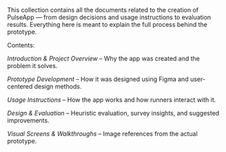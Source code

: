 This collection contains all the documents related to the creation of PulseApp — from design decisions and usage instructions to evaluation results. Everything here is meant to explain the full process behind the prototype.

Contents:

*Introduction & Project Overview* – Why the app was created and the problem it solves.

*Prototype Development* – How it was designed using Figma and user-centered design methods.

*Usage Instructions* – How the app works and how runners interact with it.

*Design & Evaluation* – Heuristic evaluation, survey insights, and suggested improvements.

*Visual Screens & Walkthroughs* – Image references from the actual prototype.


